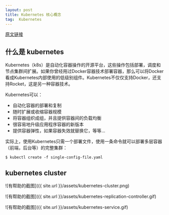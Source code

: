 ```yaml
---
layout: post
title: Kubernetes 核心概念
tag:  Kubernetes
---
```


[原文链接](http://www.dockone.io/article/932)

## 什么是 kubernetes
Kubernetes（k8s）是自动化容器操作的开源平台，这些操作包括部署，调度和节点集群间扩展。如果你曾经用过Docker容器技术部署容器，那么可以将Docker看成Kubernetes内部使用的低级别组件。Kubernetes不仅仅支持Docker，还支持Rocket，这是另一种容器技术。

Kubernetes可以：

* 自动化容器的部署和复制
* 随时扩展或收缩容器规模
* 将容器组织成组，并且提供容器间的负载均衡
* 很容易地升级应用程序容器的新版本
* 提供容器弹性，如果容器失效就替换它，等等...

实际上，使用Kubernetes只需一个部署文件，使用一条命令就可以部署多层容器（前端，后台等）的完整集群：
```shell
$ kubectl create -f single-config-file.yaml
```
## kubernetes cluster
![有帮助的截图]({{ site.url }}/assets/kubernetes-cluster.png)

![有帮助的截图]({{ site.url }}/assets/kubernetes-replication-controller.gif)

![有帮助的截图]({{ site.url }}/assets/kubernetes-service.gif)
